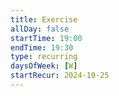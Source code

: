 ```yaml
---
title: Exercise
allDay: false
startTime: 19:00
endTime: 19:30
type: recurring
daysOfWeek: [W]
startRecur: 2024-10-25
---
```

